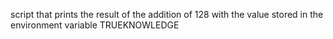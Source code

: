 script that prints the result of the addition of 128 with the value stored in the environment variable TRUEKNOWLEDGE
